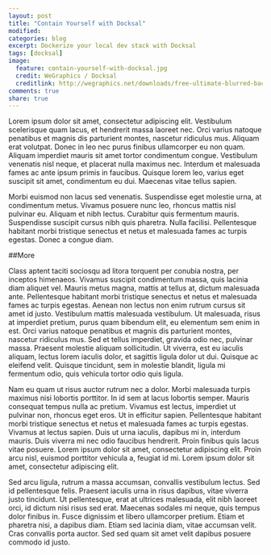 ```yaml
---
layout: post
title: "Contain Yourself with Docksal"
modified:
categories: blog
excerpt: Dockerize your local dev stack with Docksal
tags: [docksal]
image:
  feature: contain-yourself-with-docksal.jpg
  credit: WeGraphics / Docksal
  creditlink: http://wegraphics.net/downloads/free-ultimate-blurred-background-pack/
comments: true
share: true
---
```


Lorem ipsum dolor sit amet, consectetur adipiscing elit. Vestibulum scelerisque quam lacus, et hendrerit massa laoreet nec. Orci varius natoque penatibus et magnis dis parturient montes, nascetur ridiculus mus. Aliquam erat volutpat. Donec in leo nec purus finibus ullamcorper eu non quam. Aliquam imperdiet mauris sit amet tortor condimentum congue. Vestibulum venenatis nisl neque, et placerat nulla maximus nec. Interdum et malesuada fames ac ante ipsum primis in faucibus. Quisque lorem leo, varius eget suscipit sit amet, condimentum eu dui. Maecenas vitae tellus sapien.

Morbi euismod non lacus sed venenatis. Suspendisse eget molestie urna, at condimentum metus. Vivamus posuere nunc leo, rhoncus mattis nisl pulvinar eu. Aliquam et nibh lectus. Curabitur quis fermentum mauris. Suspendisse suscipit cursus nibh quis pharetra. Nulla facilisi. Pellentesque habitant morbi tristique senectus et netus et malesuada fames ac turpis egestas. Donec a congue diam.

##More

Class aptent taciti sociosqu ad litora torquent per conubia nostra, per inceptos himenaeos. Vivamus suscipit condimentum massa, quis lacinia diam aliquet vel. Mauris metus magna, mattis at tellus at, dictum malesuada ante. Pellentesque habitant morbi tristique senectus et netus et malesuada fames ac turpis egestas. Aenean non lectus non enim rutrum cursus sit amet id justo. Vestibulum mattis malesuada vestibulum. Ut malesuada, risus at imperdiet pretium, purus quam bibendum elit, eu elementum sem enim in est. Orci varius natoque penatibus et magnis dis parturient montes, nascetur ridiculus mus. Sed et tellus imperdiet, gravida odio nec, pulvinar massa. Praesent molestie aliquam sollicitudin. Ut viverra, est eu iaculis aliquam, lectus lorem iaculis dolor, et sagittis ligula dolor ut dui. Quisque ac eleifend velit. Quisque tincidunt, sem in molestie blandit, ligula mi fermentum odio, quis vehicula tortor odio quis ligula.

Nam eu quam ut risus auctor rutrum nec a dolor. Morbi malesuada turpis maximus nisi lobortis porttitor. In id sem at lacus lobortis semper. Mauris consequat tempus nulla ac pretium. Vivamus est lectus, imperdiet ut pulvinar non, rhoncus eget eros. Ut in efficitur sapien. Pellentesque habitant morbi tristique senectus et netus et malesuada fames ac turpis egestas. Vivamus at lectus sapien. Duis ut urna iaculis, dapibus mi in, interdum mauris. Duis viverra mi nec odio faucibus hendrerit. Proin finibus quis lacus vitae posuere. Lorem ipsum dolor sit amet, consectetur adipiscing elit. Proin arcu nisl, euismod porttitor vehicula a, feugiat id mi. Lorem ipsum dolor sit amet, consectetur adipiscing elit.

Sed arcu ligula, rutrum a massa accumsan, convallis vestibulum lectus. Sed id pellentesque felis. Praesent iaculis urna in risus dapibus, vitae viverra justo tincidunt. Ut pellentesque, erat at ultrices malesuada, elit nibh laoreet orci, id dictum nisi risus sed erat. Maecenas sodales mi neque, quis tempus dolor finibus in. Fusce dignissim et libero ullamcorper pretium. Etiam et pharetra nisi, a dapibus diam. Etiam sed lacinia diam, vitae accumsan velit. Cras convallis porta auctor. Sed sed quam sit amet velit dapibus posuere commodo id justo.

